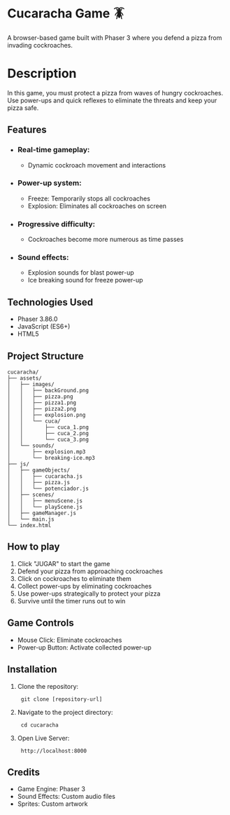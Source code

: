 
# Cucaracha Game 🪳

A browser-based game built with Phaser 3 where you defend a pizza from invading cockroaches.


# Description

In this game, you must protect a pizza from waves of hungry cockroaches. Use power-ups and quick reflexes to eliminate the threats and keep your pizza safe.

## Features
 - ### Real-time gameplay: 
    - Dynamic cockroach movement and interactions
-  ### Power-up system: 
    - Freeze: Temporarily stops all cockroaches
    - Explosion: Eliminates all cockroaches on screen
- ### Progressive difficulty: 
    - Cockroaches become more numerous as time passes
- ### Sound effects:
    - Explosion sounds for blast power-up
    - Ice breaking sound for freeze power-up

## Technologies Used
   - Phaser 3.86.0
   - JavaScript (ES6+)
   - HTML5

## Project Structure

    cucaracha/
    ├── assets/
    │   ├── images/
    │   │   ├── backGround.png
    │   │   ├── pizza.png
    │   │   ├── pizza1.png
    │   │   ├── pizza2.png
    │   │   ├── explosion.png
    │   │   └── cuca/
    │   │       ├── cuca_1.png
    │   │       ├── cuca_2.png
    │   │       └── cuca_3.png
    │   └── sounds/
    │       ├── explosion.mp3
    │       └── breaking-ice.mp3
    ├── js/
    │   ├── gameObjects/
    │   │   ├── cucaracha.js
    │   │   ├── pizza.js
    │   │   └── potenciador.js
    │   ├── scenes/
    │   │   ├── menuScene.js
    │   │   └── playScene.js
    │   ├── gameManager.js
    │   └── main.js
    └── index.html

## How to play

1. Click "JUGAR" to start the game
2. Defend your pizza from approaching cockroaches
3. Click on cockroaches to eliminate them
4. Collect power-ups by eliminating cockroaches
5. Use power-ups strategically to protect your pizza
6. Survive until the timer runs out to win

## Game Controls
- Mouse Click: Eliminate cockroaches
- Power-up Button: Activate collected power-up

## Installation

1. Clone the repository:

        git clone [repository-url]

2. Navigate to the project directory:

        cd cucaracha

3. Open Live Server:

        http://localhost:8000


## Credits

- Game Engine: Phaser 3
- Sound Effects: Custom audio files
- Sprites: Custom artwork
